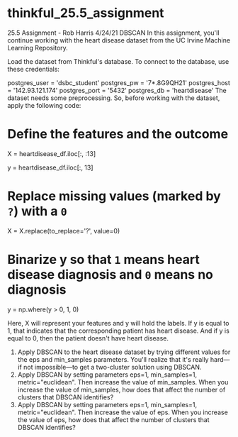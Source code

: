 # thinkful_25.5_assignment

25.5 Assignment - Rob Harris 4/24/21
DBSCAN
In this assignment, you'll continue working with the heart disease dataset from the UC Irvine Machine Learning Repository.

Load the dataset from Thinkful's database. To connect to the database, use these credentials:

postgres_user = 'dsbc_student'
postgres_pw = '7*.8G9QH21'
postgres_host = '142.93.121.174'
postgres_port = '5432'
postgres_db = 'heartdisease'
The dataset needs some preprocessing. So, before working with the dataset, apply the following code:

# Define the features and the outcome
X = heartdisease_df.iloc[:, :13]

y = heartdisease_df.iloc[:, 13]

# Replace missing values (marked by `?`) with a `0`
X = X.replace(to_replace='?', value=0)

# Binarize y so that `1` means heart disease diagnosis and `0` means no diagnosis
y = np.where(y > 0, 1, 0)

Here, X will represent your features and y will hold the labels. If y is equal to 1, that indicates that the corresponding patient has heart disease. And if y is equal to 0, then the patient doesn't have heart disease.

1. Apply DBSCAN to the heart disease dataset by trying different values for the eps and min_samples parameters. You'll realize that it's really hard—if not impossible—to get a two-cluster solution using DBSCAN.
2. Apply DBSCAN by setting parameters eps=1, min_samples=1, metric="euclidean". Then increase the value of min_samples. When you increase the value of min_samples, how does that affect the number of clusters that DBSCAN identifies?
3. Apply DBSCAN by setting parameters eps=1, min_samples=1, metric="euclidean". Then increase the value of eps. When you increase the value of eps, how does that affect the number of clusters that DBSCAN identifies?
